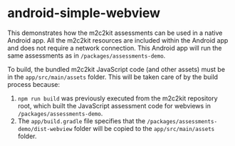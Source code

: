 # android-simple-webview

This demonstrates how the m2c2kit assessments can be used in a native Android app. All the m2c2kit resources are included within the Android app and does not require a network connection. This Android app will run the same assessments as in `/packages/assessments-demo`.

To build, the bundled m2c2kit JavaScript code (and other assets) must be in the `app/src/main/assets` folder. This will be taken care of by the build process because:

1. `npm run build` was previously executed from the m2c2kit repository root, which built the JavaScript assessment code for webviews in `/packages/assessments-demo`.
2. The `app/build.gradle` file specifies that the `/packages/assessments-demo/dist-webview` folder will be copied to the `app/src/main/assets` folder.
